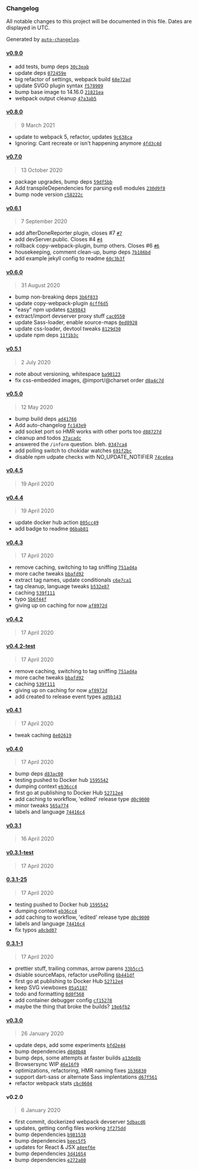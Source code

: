 ### Changelog

All notable changes to this project will be documented in this file. Dates are displayed in UTC.

Generated by [`auto-changelog`](https://github.com/CookPete/auto-changelog).

#### [v0.9.0](https://github.com/ideasonpurpose/docker-build/compare/v0.8.0...v0.9.0)

- add tests, bump deps [`30c3eab`](https://github.com/ideasonpurpose/docker-build/commit/30c3eabfcf4c3c72aa894846455d3d9825b3b997)
- update deps [`072459e`](https://github.com/ideasonpurpose/docker-build/commit/072459e76231193b666432c5cbf1f57e80f75ff1)
- big refactor of settings, webpack build [`68e72ad`](https://github.com/ideasonpurpose/docker-build/commit/68e72ad9fdd6bdd462488ea867367ef723711755)
- update SVGO plugin syntax [`f578909`](https://github.com/ideasonpurpose/docker-build/commit/f5789098c5a4f7312409d7b80b4af02500b2f5ba)
- bump base image to 14.16.0 [`21821ea`](https://github.com/ideasonpurpose/docker-build/commit/21821ea7a2166e4343a20a091998e5ad323c2873)
- webpack output cleanup [`47a3ab5`](https://github.com/ideasonpurpose/docker-build/commit/47a3ab558c33f7acc3f4f6b81f374b15aef1eb37)

#### [v0.8.0](https://github.com/ideasonpurpose/docker-build/compare/v0.7.0...v0.8.0)

> 9 March 2021

- update to webpack 5, refactor, updates [`9c638ca`](https://github.com/ideasonpurpose/docker-build/commit/9c638caf096d295059bb011dd0c8fedbda95186b)
- Ignoring: Cant recreate or isn't happening anymore [`4fd3c4d`](https://github.com/ideasonpurpose/docker-build/commit/4fd3c4dde02c20069e1322b2f392f5a9501336a6)

#### [v0.7.0](https://github.com/ideasonpurpose/docker-build/compare/v0.6.1...v0.7.0)

> 13 October 2020

- package upgrades, bump deps [`59df5bb`](https://github.com/ideasonpurpose/docker-build/commit/59df5bbfe10fec8dec333e7962276d75aeb6552d)
- Add transpileDependencies for parsing es6 modules [`230d9f8`](https://github.com/ideasonpurpose/docker-build/commit/230d9f89324edc2623469a7ae9ab0ea97afdb84f)
- bump node version [`c58222c`](https://github.com/ideasonpurpose/docker-build/commit/c58222c972b2b481dbeef45d522a23d8deb6242c)

#### [v0.6.1](https://github.com/ideasonpurpose/docker-build/compare/v0.6.0...v0.6.1)

> 7 September 2020

- add afterDoneReporter plugin, closes #7 [`#7`](https://github.com/ideasonpurpose/docker-build/issues/7)
- add devServer.public. Closes #4 [`#4`](https://github.com/ideasonpurpose/docker-build/issues/4)
- rollback copy-webpack-plugin, bump others. Closes #6 [`#6`](https://github.com/ideasonpurpose/docker-build/issues/6)
- housekeeping, comment clean-up, bump deps [`7b186bd`](https://github.com/ideasonpurpose/docker-build/commit/7b186bd755c8f43771514c59a7d3662bafdbd7dc)
- add example jekyll config to readme [`60c3b3f`](https://github.com/ideasonpurpose/docker-build/commit/60c3b3f4f91283e4a96ac62d16eddb68aea0c37a)

#### [v0.6.0](https://github.com/ideasonpurpose/docker-build/compare/v0.5.1...v0.6.0)

> 31 August 2020

- bump non-breaking deps [`3b6f833`](https://github.com/ideasonpurpose/docker-build/commit/3b6f833f09697a339bb2b41b6edadecf38a1e5d0)
- update copy-webpack-plugin [`4cff6d5`](https://github.com/ideasonpurpose/docker-build/commit/4cff6d52bf43adb48987b737c2652e99b95c8d28)
- "easy" npm updates [`6349843`](https://github.com/ideasonpurpose/docker-build/commit/6349843f8e240ee1f7a4792b1b1190c82c947beb)
- extract/import devserver proxy stuff [`cac0550`](https://github.com/ideasonpurpose/docker-build/commit/cac0550b420053aa472524530c46024dc62d0317)
- update Sass-loader, enable source-maps [`0ed8928`](https://github.com/ideasonpurpose/docker-build/commit/0ed89281bb7970dea915397eaf3b052515931e4a)
- update css-loader, devtool tweaks [`8129d30`](https://github.com/ideasonpurpose/docker-build/commit/8129d308ff85b1dfe17e057b0aadce30d4f6a2d4)
- update npm deps [`11f1b3c`](https://github.com/ideasonpurpose/docker-build/commit/11f1b3ce227453cbac64a0389eeb971b139ae9c4)

#### [v0.5.1](https://github.com/ideasonpurpose/docker-build/compare/v0.5.0...v0.5.1)

> 2 July 2020

- note about versioning, whitespace [`ba90123`](https://github.com/ideasonpurpose/docker-build/commit/ba90123bfeac3d0178df5fe260cfa12dc0912276)
- fix css-embedded images, @import/@charset order [`d8a4c7d`](https://github.com/ideasonpurpose/docker-build/commit/d8a4c7d86d02ca151029f5e5e67b6f453c5cfd34)

#### [v0.5.0](https://github.com/ideasonpurpose/docker-build/compare/v0.4.5...v0.5.0)

> 12 May 2020

- bump build deps [`ad41766`](https://github.com/ideasonpurpose/docker-build/commit/ad41766abee8a8b40501f3a758de350472cc867e)
- Add auto-changelog [`fc143e9`](https://github.com/ideasonpurpose/docker-build/commit/fc143e95030d2ed5956bae60e42d0eedeea60798)
- add socket port so HMR works with other ports too [`d88727d`](https://github.com/ideasonpurpose/docker-build/commit/d88727d0e9376672ee73e4d9477292567cb98ad7)
- cleanup and todos [`37acadc`](https://github.com/ideasonpurpose/docker-build/commit/37acadce90ff9bae0c08e77628b8f1fc08de047f)
- answered the `/inform` question. bleh. [`0347ca4`](https://github.com/ideasonpurpose/docker-build/commit/0347ca4f5b5b9a544af71fcce8af5a5aa436a47c)
- add polling switch to chokidar watches [`691f2bc`](https://github.com/ideasonpurpose/docker-build/commit/691f2bc244d16580bfb45169a0ab067d9f9b0a74)
- disable npm udpate checks with NO_UPDATE_NOTIFIER [`74ce6ea`](https://github.com/ideasonpurpose/docker-build/commit/74ce6eae7ae78fcf8760cffb0840c2ea6b8d68a9)

#### [v0.4.5](https://github.com/ideasonpurpose/docker-build/compare/v0.4.4...v0.4.5)

> 19 April 2020

#### [v0.4.4](https://github.com/ideasonpurpose/docker-build/compare/v0.4.3...v0.4.4)

> 19 April 2020

- update docker hub action [`805cc49`](https://github.com/ideasonpurpose/docker-build/commit/805cc49149953670f9e78f8cfa0a5e85d4544ce4)
- add badge to readme [`06bab81`](https://github.com/ideasonpurpose/docker-build/commit/06bab8197539b6c57cfc533cd3bd80408d9956a5)

#### [v0.4.3](https://github.com/ideasonpurpose/docker-build/compare/v0.4.2...v0.4.3)

> 17 April 2020

- remove caching, switching to tag sniffing [`751ad4a`](https://github.com/ideasonpurpose/docker-build/commit/751ad4ab2c562acfdf55fe1ea63cb6067fe06cef)
- more cache tweaks [`bbafd92`](https://github.com/ideasonpurpose/docker-build/commit/bbafd92d867ddb4ddf9f19b5a26ecf0436e7c804)
- extract tag names, update conditionals [`c6e7ca1`](https://github.com/ideasonpurpose/docker-build/commit/c6e7ca172df3464fe33c75ecf97f19fab12f56e9)
- tag cleanup, language tweaks [`b532e87`](https://github.com/ideasonpurpose/docker-build/commit/b532e87b4b4d6f103ae75dd165df74c1808e18b3)
- caching [`539f111`](https://github.com/ideasonpurpose/docker-build/commit/539f11123b083efa813e01f6fe07452f360fc469)
- typo [`5b6f44f`](https://github.com/ideasonpurpose/docker-build/commit/5b6f44f96515d9cbe5fbd5c006828ca5e4337a4a)
- giving up on caching for now [`af8972d`](https://github.com/ideasonpurpose/docker-build/commit/af8972dc56de5820224f6f6dba1953123b9079ae)

#### [v0.4.2](https://github.com/ideasonpurpose/docker-build/compare/v0.4.2-test...v0.4.2)

> 17 April 2020

#### [v0.4.2-test](https://github.com/ideasonpurpose/docker-build/compare/v0.4.1...v0.4.2-test)

> 17 April 2020

- remove caching, switching to tag sniffing [`751ad4a`](https://github.com/ideasonpurpose/docker-build/commit/751ad4ab2c562acfdf55fe1ea63cb6067fe06cef)
- more cache tweaks [`bbafd92`](https://github.com/ideasonpurpose/docker-build/commit/bbafd92d867ddb4ddf9f19b5a26ecf0436e7c804)
- caching [`539f111`](https://github.com/ideasonpurpose/docker-build/commit/539f11123b083efa813e01f6fe07452f360fc469)
- giving up on caching for now [`af8972d`](https://github.com/ideasonpurpose/docker-build/commit/af8972dc56de5820224f6f6dba1953123b9079ae)
- add created to release event types [`ad9b143`](https://github.com/ideasonpurpose/docker-build/commit/ad9b1430a8374df84ed1cee21de351d492aaefaa)

#### [v0.4.1](https://github.com/ideasonpurpose/docker-build/compare/v0.4.0...v0.4.1)

> 17 April 2020

- tweak caching [`8e02619`](https://github.com/ideasonpurpose/docker-build/commit/8e02619ff516c98eef7bc436a0b6ca0cb100df24)

#### [v0.4.0](https://github.com/ideasonpurpose/docker-build/compare/v0.3.1...v0.4.0)

> 17 April 2020

- bump deps [`d83ac00`](https://github.com/ideasonpurpose/docker-build/commit/d83ac001ec3496be535573c552699e129d71b18e)
- testing pushed to Docker hub [`1595542`](https://github.com/ideasonpurpose/docker-build/commit/15955421c969f5d9b5b1b9d466a1c953c763d899)
- dumping context [`eb36cc4`](https://github.com/ideasonpurpose/docker-build/commit/eb36cc4bf1d1240109e74be09b4723751f909d3c)
- first go at publishing to Docker Hub [`52712e4`](https://github.com/ideasonpurpose/docker-build/commit/52712e438374e19af597d462f6f74d23bffe2c58)
- add caching to workflow, 'edited' release type [`d0c9000`](https://github.com/ideasonpurpose/docker-build/commit/d0c9000f6098d01becc97cd533023fadf4820c06)
- minor tweaks [`565a774`](https://github.com/ideasonpurpose/docker-build/commit/565a7747245f1ac08ebc417c2a5892e548281e58)
- labels and language [`74416c4`](https://github.com/ideasonpurpose/docker-build/commit/74416c4dd2f778229495da4938fff353b49c5329)

#### [v0.3.1](https://github.com/ideasonpurpose/docker-build/compare/v0.3.1-test...v0.3.1)

> 16 April 2020

#### [v0.3.1-test](https://github.com/ideasonpurpose/docker-build/compare/0.3.1-25...v0.3.1-test)

> 17 April 2020

#### [0.3.1-25](https://github.com/ideasonpurpose/docker-build/compare/0.3.1-1...0.3.1-25)

> 17 April 2020

- testing pushed to Docker hub [`1595542`](https://github.com/ideasonpurpose/docker-build/commit/15955421c969f5d9b5b1b9d466a1c953c763d899)
- dumping context [`eb36cc4`](https://github.com/ideasonpurpose/docker-build/commit/eb36cc4bf1d1240109e74be09b4723751f909d3c)
- add caching to workflow, 'edited' release type [`d0c9000`](https://github.com/ideasonpurpose/docker-build/commit/d0c9000f6098d01becc97cd533023fadf4820c06)
- labels and language [`74416c4`](https://github.com/ideasonpurpose/docker-build/commit/74416c4dd2f778229495da4938fff353b49c5329)
- fix typos [`a0cbd07`](https://github.com/ideasonpurpose/docker-build/commit/a0cbd0720d403655dd80c7ebe789177cae2a1be6)

#### [0.3.1-1](https://github.com/ideasonpurpose/docker-build/compare/v0.3.0...0.3.1-1)

> 17 April 2020

- prettier stuff, trailing commas, arrow parens [`33b5cc5`](https://github.com/ideasonpurpose/docker-build/commit/33b5cc55afa7604673604883ae3f2c8ac385af2e)
- dsiable sourceMaps, refactor usePolling [`6b441df`](https://github.com/ideasonpurpose/docker-build/commit/6b441dff1dffe9b4ed951b9f16da408ba3974e8b)
- first go at publishing to Docker Hub [`52712e4`](https://github.com/ideasonpurpose/docker-build/commit/52712e438374e19af597d462f6f74d23bffe2c58)
- keep SVG viewboxes [`05a5187`](https://github.com/ideasonpurpose/docker-build/commit/05a5187be8307958a09f1497ead9749b08ea9aa1)
- todo and formatting [`0d0f568`](https://github.com/ideasonpurpose/docker-build/commit/0d0f568152d4d10f27e9e1486dc699458ab1cef8)
- add container debugger config [`cf15278`](https://github.com/ideasonpurpose/docker-build/commit/cf15278c75f2a9e059d6f8ad029fd7bf214327d4)
- maybe the thing that broke the builds? [`19e6fb2`](https://github.com/ideasonpurpose/docker-build/commit/19e6fb2dfab2f5d3ca3c1e4c93ea3779da03c878)

#### [v0.3.0](https://github.com/ideasonpurpose/docker-build/compare/v0.2.0...v0.3.0)

> 26 January 2020

- update deps, add some experiments [`bfd2e44`](https://github.com/ideasonpurpose/docker-build/commit/bfd2e44e54cc170e29b73b4bd15fbd8a2ae8502f)
- bump dependencies [`d040b48`](https://github.com/ideasonpurpose/docker-build/commit/d040b482f1e5f82e083767517ac51d8c890a0dc0)
- bump deps, some attempts at faster builds [`a13de8b`](https://github.com/ideasonpurpose/docker-build/commit/a13de8b1f70c841beaaa47eb174c249375c6b9b9)
- Browsersync WIP [`46e16f9`](https://github.com/ideasonpurpose/docker-build/commit/46e16f9c5a79b2d85bcebbb619703045139211d0)
- optimizations, refactoring, HMR naming fixes [`1b36830`](https://github.com/ideasonpurpose/docker-build/commit/1b3683044915b310b334765996418b15f06fe81a)
- support dart-sass or alternate Sass implentations [`d67f561`](https://github.com/ideasonpurpose/docker-build/commit/d67f5617318d038ef581322e21978d9cd60d6d56)
- refactor webpack stats [`cbc0604`](https://github.com/ideasonpurpose/docker-build/commit/cbc060467f789629a0df53cd0d14f7f1c67352fa)

#### v0.2.0

> 6 January 2020

- first commit, dockerized webpack devserver [`5dbacd6`](https://github.com/ideasonpurpose/docker-build/commit/5dbacd6145171fa790ade22fcec8b275df64d69a)
- updates, getting config files working [`3f275dd`](https://github.com/ideasonpurpose/docker-build/commit/3f275dd5948b13c6e69d245c1327d3bc9007ab71)
- bump dependencies [`b981538`](https://github.com/ideasonpurpose/docker-build/commit/b98153896b9bf0a6429e8e69fdad1714fcdd651c)
- bump dependencies [`beec5f5`](https://github.com/ideasonpurpose/docker-build/commit/beec5f5d74cfea0f142074aab2c225549d36c6f1)
- updates for React & JSX [`a4eef6e`](https://github.com/ideasonpurpose/docker-build/commit/a4eef6e4719afb4d68b6723b30cfd43716be54e5)
- bump dependencies [`3d41654`](https://github.com/ideasonpurpose/docker-build/commit/3d4165445e8618c8c5ff1ed6a99f40675d57579b)
- bump dependencies [`e272a80`](https://github.com/ideasonpurpose/docker-build/commit/e272a80489c442464f5bf5fe1c30118808c51813)
